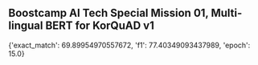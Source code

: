 ## Boostcamp AI Tech Special Mission 01, Multi-lingual BERT for KorQuAD v1
{'exact_match': 69.89954970557672, 'f1': 77.40349093437989, 'epoch': 15.0}